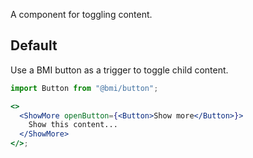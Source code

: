 A component for toggling content.

## Default

Use a BMI button as a trigger to toggle child content.

```jsx
import Button from "@bmi/button";

<>
  <ShowMore openButton={<Button>Show more</Button>}>
    Show this content...
  </ShowMore>
</>;
```
